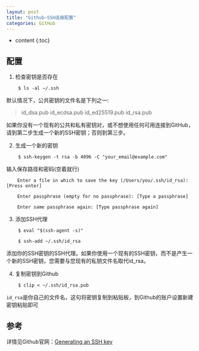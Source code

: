 ```yaml
---
layout: post
title: "Github—SSH连接配置"
categories: GitHub
---
```


* content
{:toc}

## 配置

1. 检查密钥是否存在

        $ ls -al ~/.ssh

默认情况下，公共密钥的文件名是下列之一:
> id_dsa.pub
> id_ecdsa.pub
> id_ed25519.pub
> id_rsa.pub

如果你没有一个现有的公共和私有密钥对，或不想使用任何可用连接到GitHub，请到第二步生成一个新的SSH密钥；否则到第三步。

2. 生成一个新的密钥 
    
        $ ssh-keygen -t rsa -b 4096 -C "your_email@example.com"

输入保存路径和密码(空着就行)

        Enter a file in which to save the key (/Users/you/.ssh/id_rsa): [Press enter]

        Enter passphrase (empty for no passphrase): [Type a passphrase]

        Enter same passphrase again: [Type passphrase again]

3. 添加SSH代理

        $ eval "$(ssh-agent -s)"

        $ ssh-add ~/.ssh/id_rsa

添加你的SSH密钥的SSH代理。如果你使用一个现有的SSH密钥，而不是产生一个新的SSH密钥，您需要与您现有的私钥文件名取代id_rsa。

4. 复制密钥到Github

        $ clip < ~/.ssh/id_rsa.pub

`id_rsa`是你自己的文件名，这句将密钥复制到粘贴板，到Github的账户设置新建密钥粘贴即可

## 参考

详情见Github官网：[Generating an SSH key](https://help.github.com/articles/generating-an-ssh-key/)






